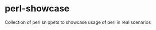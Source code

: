 perl-showcase
=============

Collection of perl snippets to showcase usage of perl in real scenarios
